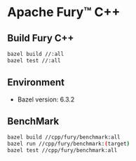 # Apache Fury™ C++

## Build Fury C++

```bash
bazel build //:all
bazel test //:all
```

## Environment

- Bazel version: 6.3.2

## BenchMark

```bash
bazel build //cpp/fury/benchmark:all
bazel run //cpp/fury/benchmark:(target)
bazel test //cpp/fury/benchmark:all
```
